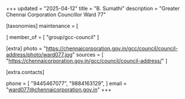 +++
updated = "2025-04-12"
title = "B. Sumathi"
description = "Greater Chennai Corporation Councillor Ward 77"

[taxonomies]
maintenance = [

]
member_of = [
    "group/gcc-council"
]

[extra]
photo = "https://chennaicorporation.gov.in/gcc/council/council-address/photo/ward077.jpg"
sources = [
    "https://chennaicorporation.gov.in/gcc/council/council-address/"
]

[extra.contacts]

phone = [
    "9445467077",
    "9884163129",
    ]
email = "ward077@chennaicorporation.gov.in"
+++